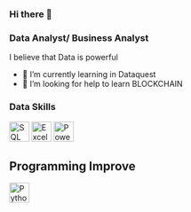 ### Hi there 👋

<!--
**DaniOchoaA/DaniOchoaA** is a ✨ _special_ ✨ repository because its `README.md` (this file) appears on your GitHub profile.

Here are some ideas to get you started:

- 🔭 I’m currently working on ...
- 🌱 I’m currently learning ...
- 👯 I’m looking to collaborate on ...
- 🤔 I’m looking for help with ...
- 💬 Ask me about ...
- 📫 How to reach me: ...
- 😄 Pronouns: ...
- ⚡ Fun fact: ...
-->
### Data Analyst/ Business  Analyst
I believe that Data is powerful

- 🌱 I’m currently learning in Dataquest
- 🤔 I’m looking for help to learn BLOCKCHAIN 

### Data Skills
<p align="left">
 <a href="https://www.sqlite.org/index.html" target="_blank" rel="noreferrer"><img src="https://cdn-icons-png.flaticon.com/512/2772/2772128.png" width="36" height="36" alt="SQL" /></a>
 <a href="https://www.microsoft.com/en-us/microsoft-365/excel" target="_blank" rel="noreferrer"><img src="https://www.svgrepo.com/show/373589/excel.svg" width="36" height="36" alt="Excel" /></a>
 <a href="https://powerbi.microsoft.com/en-us/" target="_blank" rel="noreferrer"><img src="https://raw.githubusercontent.com/microsoft/PowerBI-Icons/b76704a375ae550a08e627ab148945e6eee3d0d6/SVG/Power-BI.svg" width="36" height="36" alt="PowerBi" /></a>
</p>

## Programming Improve
<p align="left">
 <a href="https://docs.python.org/3/" target="_blank" rel="noreferrer"><img src="https://www.svgrepo.com/show/354238/python.svg" width="36" height="36" alt="Python" /></a>
</p>
